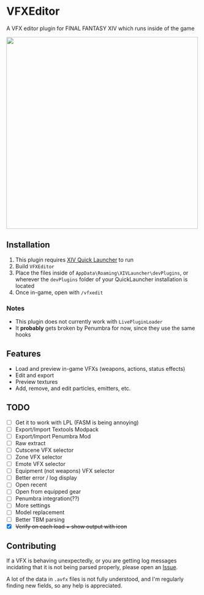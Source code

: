 # VFXEditor
A VFX editor plugin for FINAL FANTASY XIV which runs inside of the game

<img align="center" src="docs/aspbene_akhrai.png" width="500px">

## Installation
1. This plugin requires [XIV Quick Launcher](https://github.com/goatcorp/FFXIVQuickLauncher) to run
2. Build `VFXEditor`
3. Place the files inside of `AppData\Roaming\XIVLauncher\devPlugins`, or wherever the `devPlugins` folder of your QuickLauncher installation is located
4. Once in-game, open with `/vfxedit`

### Notes
* This plugin does not currently work with `LivePluginLoader`
* It **probably** gets broken by Penumbra for now, since they use the same hooks

## Features
* Load and preview in-game VFXs (weapons, actions, status effects)
* Edit and export
* Preview textures
* Add, remove, and edit particles, emitters, etc.

## TODO
- [ ] Get it to work with LPL (FASM is being annoying)
- [ ] Export/Import Textools Modpack
- [ ] Export/Import  Penumbra Mod
- [ ] Raw extract
- [ ] Cutscene VFX selector
- [ ] Zone VFX selector
- [ ] Emote VFX selector
- [ ] Equipment (not weapons) VFX selector
- [ ] Better error / log display
- [ ] Open recent
- [ ] Open from equipped gear
- [ ] Penumbra integration(??)
- [ ] More settings
- [ ] Model replacement
- [ ] Better TBM parsing
- [x] ~~Verify on each load + show output with icon~~

## Contributing
If a VFX is behaving unexpectedly, or you are getting log messages incidating that it is not being parsed properly, please open an [Issue](https://github.com/mkaminsky11/Dalamud-VFXEditor/issues).

A lot of the data in `.avfx` files is not fully understood, and I'm regularly finding new fields, so any help is appreciated.